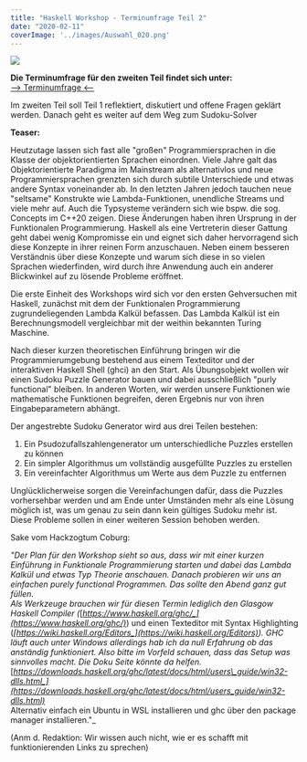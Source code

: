 ```yaml
---
title: "Haskell Workshop - Terminumfrage Teil 2"
date: "2020-02-11"
coverImage: '../images/Auswahl_020.png'
---
```


![](../images/Auswahl_020.png)

**Die Terminumfrage für den zweiten Teil findet sich unter:**  
[\--> Terminumfrage <--](https://oc.electrologic.org/apps/polls/s/6nTOiHZBCjZAQmBp)

Im zweiten Teil soll Teil 1 reflektiert, diskutiert und offene Fragen geklärt werden. Danach geht es weiter auf dem Weg zum Sudoku-Solver

**Teaser:**

Heutzutage lassen sich fast alle "großen" Programmiersprachen in die Klasse der objektorientierten Sprachen einordnen. Viele Jahre galt das Objektorientierte Paradigma im Mainstream als alternativlos und neue Programmiersprachen grenzten sich durch subtile Unterschiede und etwas andere Syntax voneinander ab. In den letzten Jahren jedoch tauchen neue "seltsame" Konstrukte wie Lambda-Funktionen, unendliche Streams und viele mehr auf. Auch die Typsysteme verändern sich wie bspw. die sog. Concepts im C++20 zeigen. Diese Änderungen haben ihren Ursprung in der Funktionalen Programmierung. Haskell als eine Vertreterin dieser Gattung geht dabei wenig Kompromisse ein und eignet sich daher hervorragend sich diese Konzepte in ihrer reinen Form anzuschauen. Neben einem besseren Verständnis über diese Konzepte und warum sich diese in so vielen Sprachen wiederfinden, wird durch ihre Anwendung auch ein anderer Blickwinkel auf zu lösende Probleme eröffnet.  

Die erste Einheit des Workshops wird sich vor den ersten Gehversuchen mit Haskell, zunächst mit dem der Funktionalen Programmierung zugrundeliegenden Lambda Kalkül befassen. Das Lambda Kalkül ist ein Berechnungsmodell vergleichbar mit der weithin bekannten Turing Maschine.

Nach dieser kurzen theoretischen Einführung bringen wir die Programmierumgebung bestehend aus einem Texteditor und der interaktiven Haskell Shell (ghci) an den Start. Als Übungsobjekt wollen wir einen Sudoku Puzzle Generator bauen und dabei ausschließlich "purly functional" bleiben. In anderen Worten, wir werden unsere Funktionen wie mathematische Funktionen begreifen, deren Ergebnis nur von ihren Eingabeparametern abhängt.

Der angestrebte Sudoku Generator wird aus drei Teilen bestehen:

1. Ein Psudozufallszahlengenerator um unterschiedliche Puzzles erstellen zu können
2. Ein simpler Algorithmus um vollständig ausgefüllte Puzzles zu erstellen
3. Ein vereinfachter Algorithmus um Werte aus dem Puzzle zu entfernen

Unglücklicherweise sorgen die Vereinfachungen dafür, dass die Puzzles vorhersehbar werden und am Ende unter Umständen mehr als eine Lösung möglich ist, was um genau zu sein dann kein gültiges Sudoku mehr ist. Diese Probleme sollen in einer weiteren Session behoben werden.

Sake vom Hackzogtum Coburg:

  
_"Der Plan für den Workshop sieht so aus, dass wir mit einer kurzen Einführung in Funktionale Programmierung starten und dabei das Lambda Kalkül und etwas Typ Theorie anschauen. Danach probieren wir uns an einfachen purely functional Programmen. Das sollte den Abend ganz gut füllen.  
Als Werkzeuge brauchen wir für diesen Termin lediglich den Glasgow Haskell Compiler (_[_https://www.haskell.org/ghc/_](https://www.haskell.org/ghc/)_) und einen Texteditor mit Syntax Highlighting (_[_https://wiki.haskell.org/Editors_](https://wiki.haskell.org/Editors)_). GHC läuft auch unter Windows allerdings hab ich da null Erfahrung ob das anständig funktioniert. Also bitte im Vorfeld schauen, dass das Setup was sinnvolles macht. Die Doku Seite könnte da helfen._ [_https://downloads.haskell.org/ghc/latest/docs/html/users\_guide/win32-dlls.html_](https://downloads.haskell.org/ghc/latest/docs/html/users_guide/win32-dlls.html)_  
Alternativ einfach ein Ubuntu in WSL installieren und ghc über den package manager installieren."_

  
(Anm d. Redaktion: Wir wissen auch nicht, wie er es schafft mit funktionierenden Links zu sprechen)
